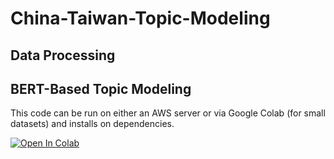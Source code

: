# China-Taiwan-Topic-Modeling


## Data Processing

## BERT-Based Topic Modeling
This code can be run on either an AWS server or via Google Colab (for small datasets) and installs on dependencies. 

[![Open In Colab](https://colab.research.google.com/assets/colab-badge.svg)](https://colab.research.google.com/drive/1f0vRkvWROCbvkop4yOpkuulBiY24_q0h?usp=sharing)
